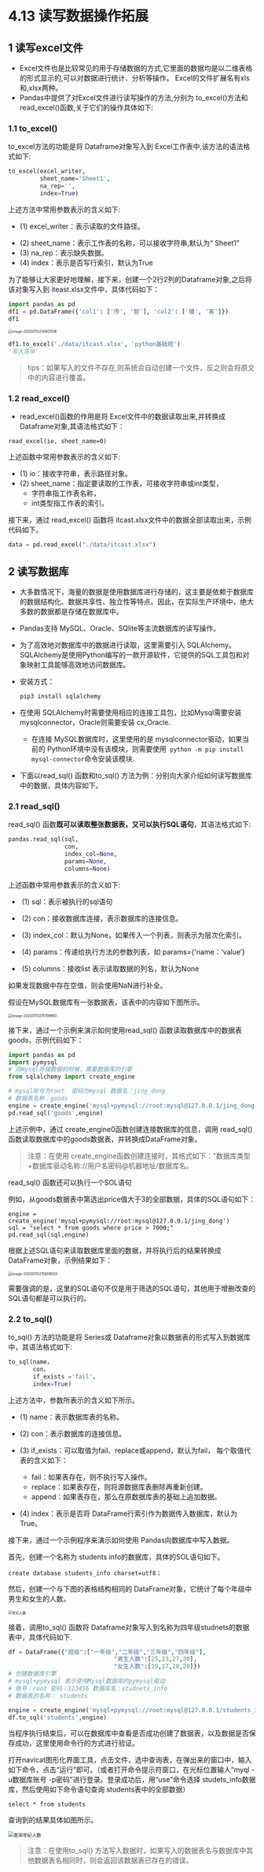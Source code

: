 # 4.13 读写数据操作拓展



## 1 读写excel文件

- Excel文件也是比较常见的用于存储数据的方式,它里面的数据均是以二维表格的形式显示的,可以对数据进行统计、分析等操作。 Excel的文件扩展名有xls和,xlsx两种。
- Pandas中提供了对Excel文件进行读写操作的方法,分别为 to_excel()方法和 read_excel()函数,关于它们的操作具体如下:



### 1.1 to_excel()

to_excel方法的功能是将 Dataframe对象写入到 Excel工作表中,该方法的语法格式如下:

```python
to_excel(excel_writer, 
         sheet_name='Sheet1', 
         na_rep='',
         index=True)
```

上述方法中常用参数表示的含义如下:

* (1) excel_writer：表示读取的文件路径。

- (2) sheet_name：表示工作表的名称，可以接收字符串,默认为“ Sheet1”
- (3) na_rep：表示缺失数据。
- (4) index：表示是否写行索引，默认为True

为了能够让大家更好地理解，接下来，创建一个2行2列的Dataframe对象,之后将该对象写入到 iteast.xlsx文件中，具体代码如下：

```python
import pandas as pd
df1 = pd.DataFrame({'col1': ['传', '智'], 'col2': ['播', '客']})
df1
```

<img src="https://tva1.sinaimg.cn/large/006tNbRwgy1gav9uir2doj306a04oa9y.jpg" alt="image-20200113214907016" style="zoom:50%;" />

```python
df1.to_excel('./data/itcast.xlsx', 'python基础班')
'写入完毕'
```

> tips：如果写入的文件不存在,则系统会自动创建一个文件，反之则会将原文中的内容进行覆盖。



### 1.2 read_excel()

- read_excel()函数的作用是将 Excel文件中的数据读取出来,并转换成 Dataframe对象,其语法格式如下：


```
read_excel(io, sheet_name=0)
```

上述函数中常用参数表示的含义如下:

- (1) io：接收字符串，表示路径对象。
- (2) sheet_name：指定要读取的工作表，可接收字符串或int类型，
    - 字符串指工作表名称，
    - int类型指工作表的索引。

接下来，通过 read_excel() 函数将 itcast.xlsx文件中的数据全部读取出来，示例代码如下。

```python
data = pd.read_excel("./data/itcast.xlsx")
```



## 2 读写数据库

- 大多数情况下，海量的数据是使用数据库进行存储的，这主要是依赖于数据库的数据结构化、数据共享性、独立性等特点。因此，在实际生产环境中，绝大多数的数据都是存储在数据库中。

- Pandas支持 MySQL、Oracle、SQlite等主流数据库的读写操作。

- 为了高效地对数据库中的数据进行读取，这里需要引入 SQLAlchemy。SQLAlchemy是使用Python编写的一款开源软件，它提供的SQL工具包和对象映射工具能够高效地访问数据库。

- 安装方式：

    ```python
    pip3 install sqlalchemy
    ```

- 在使用 SQLAlchemy时需要使用相应的连接工具包，比如Mysql需要安装 mysqlconnector，Oracle则需要安装 cx_Oracle.

    - 在连接 MySQL数据库时，这里使用的是 mysqlconnector驱动，如果当前的 Python环境中没有该模块，则需要使用` python -m pip install mysql-connector`命令安装该模块.

- 下面以read_sql() 函数和to_sql() 方法为例：分别向大家介绍如何读写数据库中的数据，具体内容如下。




### 2.1 read_sql()

read_sql() 函数**既可以读取整张数据表，又可以执行SQL语句**，其语法格式如下:

```python
pandas.read_sql(sql, 
                con, 
                index_col=None, 
                params=None, 
                columns=None)
```

上述函数中常用参数表示的含义如下:

- ​	(1) sql：表示被执行的sql语句

- ​	(2) con：接收数据库连接，表示数据库的连接信息。

- ​	(3) index_col：默认为None，如果传入一个列表，则表示为层次化索引。

- ​	(4) params：传递给执行方法的参数列表，如 params={'name：‘value’}

- ​	(5) columns：接收list 表示读取数据的列名，默认为None


如果发现数据中存在空值，则会使用NaN进行补全。

假设在MySQL数据库有一张数据表，该表中的内容如下图所示。

<img src="https://tva1.sinaimg.cn/large/006tNbRwgy1gav9xg8lttj30yw0megpu.jpg" alt="image-20200113215156860" style="zoom: 50%;" />

接下来，通过一个示例来演示如何使用read_sql() 函数读取数据库中的数据表 goods，示例代码如下：

```python
import pandas as pd
import pymysql
# 向mysql存储数据的时候，需要数据库的引擎
from sqlalchemy import create_engine

# mysql账号为root  密码为mysql 数据名：jing_dong 
# 数据表名称：goods
engine = create_engine('mysql+pymysql://root:mysql@127.0.0.1/jing_dong')
pd.read_sql('goods',engine)
```



上述示例中，通过 create_engine0函数创建连接数据库的信息，调用 read_sql() 函数读取数据库中的goods数据表，并转换成DataFrame对象。

> 注意：在使用 create_engine函数创建连接时，其格式如下："数据库类型+数据库驱动名称://用户名密码@机器地址/数据库名。

read_sql() 函数还可以执行一个SOL语句

例如，从goods数据表中第选出price值大于3的全部数据，具体的SQL语句如下：

```
engine = create_engine('mysql+pymysql://root:mysql@127.0.0.1/jing_dong')
sql = "select * from goods where price > 7000;"
pd.read_sql(sql,engine)
```

根据上述SQL语句来读取数据库里面的数据，并将执行后的结果转换成 DataFrame对象，示例结果如下：

<img src="https://tva1.sinaimg.cn/large/006tNbRwgy1gava1u30w5j30yi07w0u7.jpg" alt="image-20200113215609003" style="zoom:50%;" />



需要强调的是，这里的SQL语句不仅是用于筛选的SQL语句，其他用于增删改查的SQL语句都是可以执行的。



### 2.2 to_sql()

to_sql() 方法的功能是将 Series或 Dataframe对象以数据表的形式写入到数据库中，其语法格式如下:

```python
to_sql(name， 
       con，
       if_exists ='fail'， 
       index=True)
```

上述方法中，参数所表示的含义如下所示。

- (1) name：表示数据库表的名称。
- (2) con：表示数据库的连接信息。
- (3) if_exists：可以取值为fail、replace或append，默认为fail， 每个取值代表的含义如下：
    - fail：如果表存在，则不执行写入操作。
    - replace：如果表存在，则将源数据库表删除再重新创建。
    - append：如果表存在，那么在原数据库表的基础上追加数据。

- (4) index：表示是否将 DataFrame行索引作为数据传入数据库，默认为True。


接下来，通过一个示例程序来演示如何使用 Pandas向数据库中写入数据。

首先，创建一个名称为 students info的数据库，具体的SOL语句如下。

```
create database students_info charset=utf8；
```

然后，创建一个与下图的表格结构相同的 DataFrame对象，它统计了每个年级中男生和女生的人数。

<img src="https://tva1.sinaimg.cn/large/006tNbRwgy1gava4thpg1j30hz05n7ia.jpg" alt="年纪人数" style="zoom:50%;" />

接着，调用to_sql() 函数将 Dataframe对象写入到名称为四年级studnets的数据表中，具体代码如下.

```python
df = DataFrame({"班级":["一年级","二年级","三年级","四年级"],
                              "男生人数":[25,23,27,30],
                              "女生人数":[19,17,20,20]})
# 创建数据库引擎
# mysql+pymysql 表示使用Mysql数据库的pymysql驱动
# 账号：root 密码：123456 数据库名：studnets_info
# 数据表的名称： students

engine = create_engine('mysql+pymysql://root:mysql@127.0.0.1/students_info')
df.to_sql('students',engine)
```



当程序执行结束后，可以在数据库中查看是否成功创建了数据表，以及数据是否保存成功，这里使用命令行的方式进行验证。

打开navicat图形化界面工具，点击文件，选中查询表，在弹出来的窗口中，输入如下命令，点击“运行”即可。（或者打开命令提示符窗口，在光标位置输人“myql -u数据库账号 -p密码”进行登录。登录成功后，用“use”命令选择 studets_info数据库，然后使用如下命令语句查询 students表中的全部数据）

```
select * from students
```

查询到的结果具体如图所示。

<img src="https://tva1.sinaimg.cn/large/006tNbRwgy1gava4pcfk0j30kw0fpkjl.jpg" alt="查询年纪人数" style="zoom: 67%;" />

> 注意：在使用to_sql() 方法写入数据时，如果写入的数据表名与数据库中其他数据表名相同时，则会返回该数据表已存在的错误。

